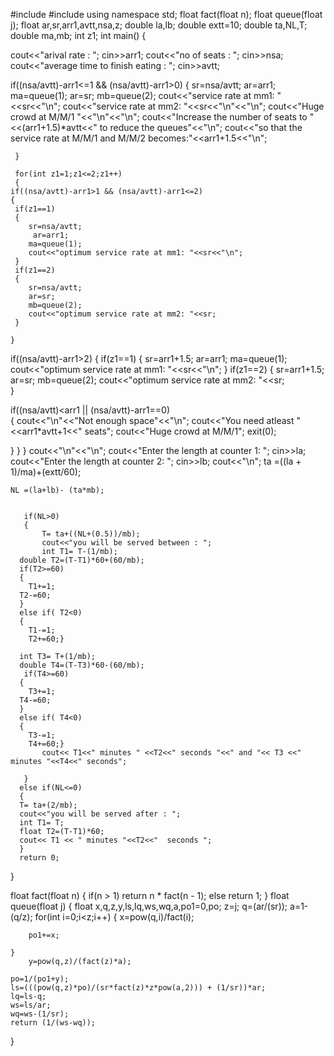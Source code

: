 #include<iostream>
#include<cmath>
using namespace std;
float fact(float n);
float queue(float j);
float ar,sr,arr1,avtt,nsa,z;
double la,lb;
double extt=10;
double ta,NL,T;
double ma,mb;
int z1;
int main()
{
	
cout<<"arival rate : ";
cin>>arr1;
cout<<"no of seats : ";
cin>>nsa;
cout<<"average time to finish eating : ";
cin>>avtt;

if((nsa/avtt)-arr1<=1 && (nsa/avtt)-arr1>0)
	{
	 	sr=nsa/avtt;
	 	ar=arr1;
	 	ma=queue(1);
	 	ar=sr;
	 	mb=queue(2);
	 	cout<<"service rate at mm1: "<<sr<<"\n";
	 	cout<<"service rate at mm2: "<<sr<<"\n"<<"\n";
	 	cout<<"Huge crowd at M/M/1 "<<"\n"<<"\n";
	 	cout<<"Increase the number of seats to "<<(arr1+1.5)*avtt<<" to reduce the queues"<<"\n"; 
	 	cout<<"so that the service rate at M/M/1 and M/M/2 becomes:"<<arr1+1.5<<"\n";
	 	
	 }

	 for(int z1=1;z1<=2;z1++)
	 {
	if((nsa/avtt)-arr1>1 && (nsa/avtt)-arr1<=2)
	{
	 if(z1==1)
	 {
	 	sr=nsa/avtt;
	     ar=arr1;
	 	ma=queue(1);
	 	cout<<"optimum service rate at mm1: "<<sr<<"\n";
	 }
	 if(z1==2)
	 {
	 	sr=nsa/avtt;
	 	ar=sr;
	 	mb=queue(2);
	 	cout<<"optimum service rate at mm2: "<<sr;
	 }
	 
	}
	 
if((nsa/avtt)-arr1>2)
	{
	 if(z1==1)
	 {
	 	sr=arr1+1.5;
	 	ar=arr1;
	 	ma=queue(1);
	 	cout<<"optimum service rate at mm1: "<<sr<<"\n";
	 }
	 if(z1==2)
	 {
	 	sr=arr1+1.5;
	 	ar=sr;
	 	mb=queue(2);
	 	cout<<"optimum service rate at mm2: "<<sr;	
}
		 
if((nsa/avtt)<arr1 || (nsa/avtt)-arr1==0)	 
{
	 cout<<"\n"<<"Not enough space"<<"\n";
	 cout<<"You need atleast "<<arr1*avtt+1<<" seats";
	 cout<<"Huge crowd at M/M/1";
	 exit(0);
	 
}
}
	 }
	 cout<<"\n"<<"\n";
	 cout<<"Enter the length at counter 1: ";
    cin>>la;
    cout<<"Enter the length at counter 2: ";
    cin>>lb;
    cout<<"\n";
    ta =((la + 1)/ma)+(extt/60);
   
    NL =(la+lb)- (ta*mb);
    
    
       if(NL>0)
       {
           T= ta+((NL+(0.5))/mb);
           cout<<"you will be served between : ";
           int T1= T-(1/mb);
      double T2=(T-T1)*60+(60/mb);
      if(T2>=60)
      {
      	T1+=1;
      T2-=60;
      }
      else if( T2<0)
      {
      	T1-=1;
      	T2+=60;}
      	
      int T3= T+(1/mb);
      double T4=(T-T3)*60-(60/mb);
       if(T4>=60)
      {
      	T3+=1;
      T4-=60;
      }
      else if( T4<0)
      {
      	T3-=1;
      	T4+=60;}
           cout<< T1<<" minutes " <<T2<<" seconds "<<" and "<< T3 <<" minutes "<<T4<<" seconds";
           
       }
      else if(NL<=0)
      {
      T= ta+(2/mb);
      cout<<"you will be served after : ";
      int T1= T;
      float T2=(T-T1)*60;
      cout<< T1 << " minutes "<<T2<<"  seconds ";
      }
      return 0;
}

float fact(float n)
{
    if(n > 1)
        return n * fact(n - 1);
    else
        return 1;
}
float queue(float j)
{
	float x,q,z,y,ls,lq,ws,wq,a,po1=0,po;
	z=j;
	q=(ar/(sr));
	a=1-(q/z);
	for(int i=0;i<z;i++)
	{
		x=pow(q,i)/fact(i);
		
		po1+=x;
		
	}
		y=pow(q,z)/(fact(z)*a);

	po=1/(po1+y);
	ls=(((pow(q,z)*po)/(sr*fact(z)*z*pow(a,2))) + (1/sr))*ar;
	lq=ls-q;
	ws=ls/ar;
	wq=ws-(1/sr);
	return (1/(ws-wq));
}
